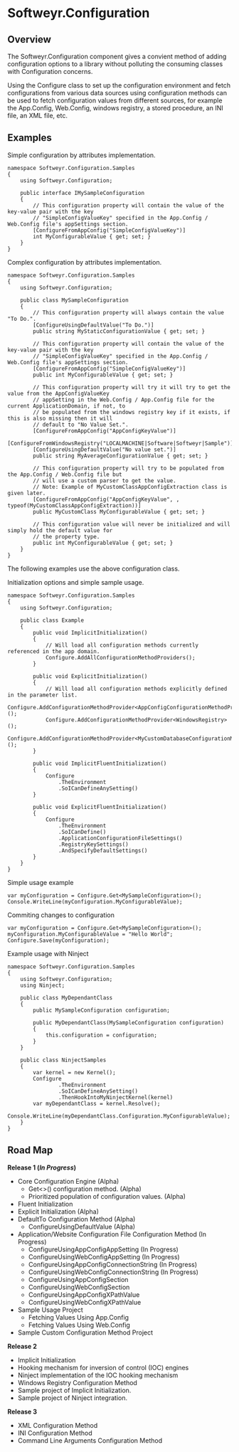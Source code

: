Softweyr.Configuration
======================

Overview
--------

The Softweyr.Configuration component gives a convient method of adding configuration options to a
library without polluting the consuming classes with Configuration concerns.

Using the Configure class to set up the configuration environment and fetch configurations from
various data sources using configuration methods can be used to fetch configuration values from
different sources, for example the App.Config, Web.Config, windows registry, a stored procedure,
an INI file, an XML file, etc.

Examples
--------

Simple configuration by attributes implementation.

<pre><code>namespace Softweyr.Configuration.Samples
{
    using Softweyr.Configuration;

    public interface IMySampleConfiguration
    {
        // This configuration property will contain the value of the key-value pair with the key
        // "SimpleConfigValueKey" specified in the App.Config / Web.Config file's appSettings section.
        [ConfigureFromAppConfig("SimpleConfigValueKey")]
        int MyConfigurableValue { get; set; }
    }
}</code></pre>

Complex configuration by attributes implementation.

<pre><code>namespace Softweyr.Configuration.Samples
{
    using Softweyr.Configuration;

    public class MySampleConfiguration
    {
        // This configuration property will always contain the value "To Do.".
        [ConfigureUsingDefaultValue("To Do.")]
        public string MyStaticConfigurationValue { get; set; }

        // This configuration property will contain the value of the key-value pair with the key
        // "SimpleConfigValueKey" specified in the App.Config / Web.Config file's appSettings section.
        [ConfigureFromAppConfig("SimpleConfigValueKey")]
        public int MyConfigurableValue { get; set; }

        // This configuration property will try it will try to get the value from the AppConfigValueKey
        // appSetting in the Web.Config / App.Config file for the current ApplicationDomain, if not, to
        // be populated from the windows registry key if it exists, if this is also missing then it will
        // default to "No Value Set.".
        [ConfigureFromAppConfig("AppConfigKeyValue")]
        [ConfigureFromWindowsRegistry("LOCALMACHINE|Software|Softweyr|Sample")]
        [ConfigureUsingDefaultValue("No value set.")]
        public string MyAverageConfigurationValue { get; set; }
        
        // This configuration property will try to be populated from the App.Config / Web.Config file but
        // will use a custom parser to get the value.
        // Note: Example of MyCustomClassAppConfigExtraction class is given later.
        [ConfigureFromAppConfig("AppConfigKeyValue", , typeof(MyCustomClassAppConfigExtraction))]
        public MyCustomClass MyConfigurableValue { get; set; }
        
        // This configuration value will never be initialized and will simply hold the default value for
        // the property type.
        public int MyConfigurableValue { get; set; }
    }
}</code></pre>

The following examples use the above configuration class.

Initialization options and simple sample usage.

<pre><code>namespace Softweyr.Configuration.Samples
{
    using Softweyr.Configuration;

    public class Example
    {
        public void ImplicitInitialization()
        {
            // Will load all configuration methods currently referenced in the app domain.
            Configure.AddAllConfigurationMethodProviders();
        }
    
        public void ExplicitInitialization()
        {
            // Will load all configuration methods explicitly defined in the parameter list.
            Configure.AddConfigurationMethodProvider&lt;AppConfigConfigurationMethodProvider&gt;();
			Configure.AddConfigurationMethodProvider&lt;WindowsRegistry&gt;();
			Configure.AddConfigurationMethodProvider&lt;MyCustomDatabaseConfigurationMethod&gt;();
        }

		public void ImplicitFluentInitialization()
		{
			Configure
				.TheEnvironment
				.SoICanDefineAnySetting()
		}

		public void ExplicitFluentInitialization()
		{
			Configure
				.TheEnvironment
				.SoICanDefine()
				.ApplicationConfigurationFileSettings()
				.RegistryKeySettings()
				.AndSpecifyDefaultSettings()
		}
    }
}</code></pre>

Simple usage example

<pre><code>var myConfiguration = Configure.Get&lt;MySampleConfiguration&gt;();
Console.WriteLine(myConfiguration.MyConfigurableValue);</code></pre>

Commiting changes to configuration

<pre><code>var myConfiguration = Configure.Get&lt;MySampleConfiguration&gt;();
myConfiguration.MyConfigurableValue = "Hello World";
Configure.Save(myConfiguration);
</code></pre>

Example usage with Ninject

<pre><code>namespace Softweyr.Configuration.Samples
{
    using Softweyr.Configuration;
    using Ninject;
    
    public class MyDependantClass
    {
        public MySampleConfiguration configuration;
    
        public MyDependantClass(MySampleConfiguration configuration)
        {
            this.configuration = configuration;
        }
    }
    
    public class NinjectSamples
    {
        var kernel = new Kernel();
        Configure
				.TheEnvironment
				.SoICanDefineAnySetting()
				.ThenHookIntoMyNinjectKernel(kernel)
        var myDependantClass = kernel.Resolve<MyDependantClass>();
        Console.WriteLine(myDependantClass.Configuration.MyConfigurableValue);
    }
}</code></pre>

Road Map
--------

<strong>Release 1 (<i>In Progress</i>)</strong>

* Core Configuration Engine (Alpha)
    * Get<>() configuration method. (Alpha)
    * Prioritized population of configuration values. (Alpha)
* Fluent Initialization
* Explicit Initialization (Alpha)
* DefaultTo Configuration Method (Alpha)
	* ConfigureUsingDefaultValue (Alpha)
* Application/Website Configuration File Configuration Method (In Progress)
	* ConfigureUsingAppConfigAppSetting (In Progress)
	* ConfigureUsingWebConfigAppSetting (In Progress)
	* ConfigureUsingAppConfigConnectionString (In Progress)
	* ConfigureUsingWebConfigConnectionString (In Progress)
	* ConfigureUsingAppConfigSection
	* ConfigureUsingWebConfigSection
	* ConfigureUsingAppConfigXPathValue
	* ConfigureUsingWebConfigXPathValue
* Sample Usage Project
	* Fetching Values Using App.Config
	* Fetching Values Using Web.Config
* Sample Custom Configuration Method Project

<strong>Release 2</strong>

* Implicit Initialization
* Hooking mechanism for inversion of control (IOC) engines
* Ninject implementation of the IOC hooking mechanism
* Windows Registry Configuration Method
* Sample project of Implicit Initialization.
* Sample project of Ninject integration.

<strong>Release 3</strong>

* XML Configuration Method
* INI Configuration Method
* Command Line Arguments Configuration Method